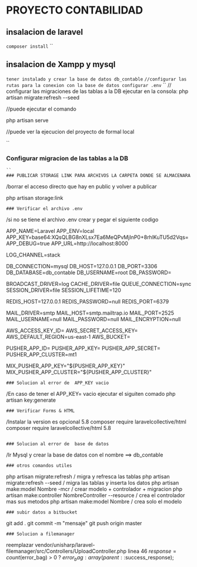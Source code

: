 # PROYECTO CONTABILIDAD
## insalacion de laravel
``
composer install
``
``
## insalacion de Xampp y mysql
``
tener instalado y crear la base de datos db_contable
``
``
//configurar las rutas para la conexion con la base de datos
configurar .env
``
``
// configurar las migraciones de las tablas a la DB ejecutar en la consola:
php artisan migrate:refresh --seed 

//puede ejecutar el comando 

php artisan serve

//puede ver la ejecucion del proyecto de formal local

``
### Configurar migracion de las tablas a la DB
````
``
### PUBLICAR STORAGE LINK PARA ARCHIVOS LA CARPETA DONDE SE ALMACENARA
````
/borrar el acceso directo que hay en public y volver a publicar 

php artisan storage:link

````
### Verificar el archivo .env
````
/si no se tiene el archivo .env crear y pegar el siguiente codigo

APP_NAME=Laravel
APP_ENV=local
APP_KEY=base64:XQsQLBG8nXLsx7Ea6MeQPvMjInP0+8rhlKuTU5d2Vqs=
APP_DEBUG=true
APP_URL=http://localhost:8000

LOG_CHANNEL=stack

DB_CONNECTION=mysql
DB_HOST=127.0.0.1
DB_PORT=3306
DB_DATABASE=db_contable
DB_USERNAME=root
DB_PASSWORD=

BROADCAST_DRIVER=log
CACHE_DRIVER=file
QUEUE_CONNECTION=sync
SESSION_DRIVER=file
SESSION_LIFETIME=120

REDIS_HOST=127.0.0.1
REDIS_PASSWORD=null
REDIS_PORT=6379

MAIL_DRIVER=smtp
MAIL_HOST=smtp.mailtrap.io
MAIL_PORT=2525
MAIL_USERNAME=null
MAIL_PASSWORD=null
MAIL_ENCRYPTION=null

AWS_ACCESS_KEY_ID=
AWS_SECRET_ACCESS_KEY=
AWS_DEFAULT_REGION=us-east-1
AWS_BUCKET=

PUSHER_APP_ID=
PUSHER_APP_KEY=
PUSHER_APP_SECRET=
PUSHER_APP_CLUSTER=mt1

MIX_PUSHER_APP_KEY="${PUSHER_APP_KEY}"
MIX_PUSHER_APP_CLUSTER="${PUSHER_APP_CLUSTER}" 

````
### Solucion al error de  APP_KEY vacio
````
/En caso de tener el APP_KEY=    vacio ejecutar el siguiten comado
php artisan key:generate 
````
### Verificar Forms & HTML 
````
/Instalar  la version es opcional 5.8
composer require laravelcollective/html
composer require laravelcollective/html 5.8
````

### Solucion al error de  base de datos
````
/Ir Mysql y crear la base de datos con el nombre ==> db_contable
````
### otros comandos utiles
````
php artisan migrate:refresh                 / migra y refresca las tablas
php artisan migrate:refresh --seed          / migra las tablas y inserta los datos
php artisan make:model Nombre -mcr          / crear modelo + controlador + migracion
php artisan make:controller NombreController --resource         / crea el controlador mas sus metodos
php artisan make:model Nombre                                   / crea solo el modelo
````
### subir datos a bitbucket
````
git add .
git commit -m "mensaje"
git push origin master
````
### Solucion a filemanager
````
reemplazar
vendor/unisharp/laravel-filemanager/src/Controllers/UploadController.php
linea 46
$response = count($error_bag) > 0 ? $error_bag : array(parent::$success_response);
````
